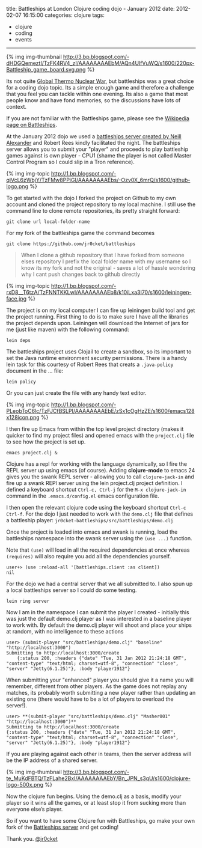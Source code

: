 title: Battleships at London Clojure coding dojo - January 2012
date: 2012-02-07 16:15:00
categories: clojure
tags: 
- clojure
- coding
- events

---

{% img img-thumbnail http://3.bp.blogspot.com/-dHDGQemeztI/TzFK4RV4_zI/AAAAAAAAEbM/AQn4UlfVuWQ/s1600/220px-Battleship_game_board.svg.png %}

Its not quite [Global Thermo Nuclear War](http://en.wikipedia.org/wiki/WarGames), but battleships was a great choice for a coding dojo topic.  Its a simple enough game and therefore a challenge that you feel you can tackle within one evening.  Its also a game that most people know and have fond memories, so the discussions have lots of context.

If you are not familiar with the Battleships game, please see the [Wikipedia page on Battleships](http://en.wikipedia.org/wiki/Battleships_%28game%29). 

At the January 2012 dojo we used a [battleships server created by Neill Alexander](https://github.com/NeillAlexander/battleships) and Robert Rees kindly facilitated the night. The battleships server allows you to submit your "player" and proceeds to play battleship games against is own player - CPU1 (shame the player is not called Master Control Program so I could slip in a Tron reference).

{% img img-topic http://1.bp.blogspot.com/-qlVcL6zWbjY/TzFMw8PPiGI/AAAAAAAAEbs/-Ozv0X_6mrQ/s1600/github-logo.png %} 

To get started with the dojo I forked the project on Github to my own account and cloned the project repository to my local machine.  I still use the command line to clone remote repositories, its pretty straight forward:

    git clone url local-folder-name

For my fork of the battleships game the command becomes

    git clone https://github.com/jr0cket/battleships

> When I clone a github repository that I have forked from someone elses repository I prefix the local folder name with my username so I know its my fork and not the original - saves a lot of hassle wondering why I cant push changes back to github directly

{% img img-topic http://1.bp.blogspot.com/-rxD8__T6tzA/TzFNNTKKLwI/AAAAAAAAEb8/k10iLxa3I70/s1600/leiningen-face.jpg %} 

The project is on my local computer I can fire up leiningen build tool and get the project running.  First thing to do is to make sure I have all the libraries the project depends upon.  Leiningen will download the Internet of jars for me (just like maven) with the following command:

    lein deps

The battleships project uses Clojail to create a sandbox, so its important to set the Java runtime environment security permissions.  There is a handy lein task for this courtesy of Robert Rees that creats a `.java-policy` document in the ... file:

    lein policy

Or you can just create the file with any handy text editor.

{% img img-topic http://1.bp.blogspot.com/-PLeobToC6lc/TzFJCfBSLPI/AAAAAAAAEbE/zSx1cOgHzZE/s1600/emacs128x128icon.png %} 

I then fire up Emacs from within the top level project directory (makes it quicker to find my project files) and opened emacs with the `project.clj` file to see how the project is set up. 

    emacs project.clj &

Clojure has a repl for working with the language dynamically, so I fire the REPL server up using emacs (of course).  Adding **clojure-mode** to emacs 24 gives you the swank REPL server - allowing you to call `clojure-jack-in` and fire up a swank REPl server using the lein project.clj project definition.  I defined a keyboard shortcut `Ctrl-c, Ctrl-j` for the `M-x clojure-jack-in` command in the `.emacs.d/config.el` emacs configuration file.

I then open the relevant clojure code using the keyboard shortcut `Ctrl-c Ctrl-f`.  For the dojo I just needed to work with the `demo.clj` file that defines a battleship player: `jr0cket-battleships/src/battleships/demo.clj`

Once the project is loaded into emacs and swank is running, load the battleships namespace into the swank server using the `(use ...)` function.

Note that `(use)` will load in all the required dependencies at once whereas `(requires)` will also require you add all the dependencies yourself.

    user+> (use :reload-all '[battleships.client :as client])
    nil

For the dojo we had a central server that we all submitted to.  I also spun up a local battleships server so I could do some testing.

    lein ring server

Now I am in the namespace I can submit the player I created - initially this was just the default demo.clj player as I was interested in a baseline player to work with.  By default the demo.clj player will shoot and place your ships at random, with no intelligence to these
actions

    user> (submit-player "src/battleships/demo.clj" "baseline" "http://localhost:3000")
    Submitting to http://localhost:3000/create
        {:status 200, :headers {"date" "Tue, 31 Jan 2012 21:24:18 GMT", "content-type" "text/html; charset=utf-8", "connection" "close", "server" "Jetty(6.1.25)"}, :body "player1912"}

When submitting your "enhanced" player you should give it a name you will remember, different from other players.  As the game does not replay any matches, its probably worth submitting a new player rather than updating an existing one (there would have to be a lot of players to overload the server!).

    user> **(submit-player "src/battleships/demo.clj" "Masher001" "http://localhost:3000")**
    Submitting to http://localhost:3000/create
    {:status 200, :headers {"date" "Tue, 31 Jan 2012 21:24:18 GMT",
    "content-type" "text/html; charset=utf-8", "connection" "close",
    "server" "Jetty(6.1.25)"}, :body "player1912"}

If you are playing against each other in teams, then the server address will be the  IP address of a shared server.

{% img img-thumbnail http://3.bp.blogspot.com/-te_MuKdFBTQ/TzFLahe2BxI/AAAAAAAAEbY/Bn_JPN_s3qU/s1600/clojure-logo-500x.png %} 

Now the clojure fun begins.  Using the demo.clj as a basis, modify your player so it wins all the games, or at least stop it from sucking more than everyone else’s player.

So if you want to have some Clojure fun with Battleships, go make your own fork of the [Battleships server](https://github.com/NeillAlexander/battleships) and get coding!

Thank you.
[@jr0cket](https://twitter.com/jr0cket)
